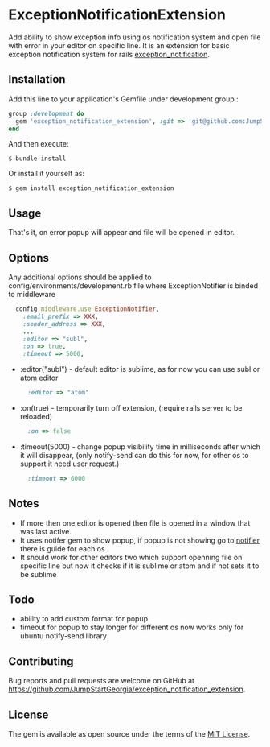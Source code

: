 # ExceptionNotificationExtension

Add ability to show exception info using os notification system and open file with error in your editor on specific line. 
It is an extension for basic exception notification system for rails [exception_notification](https://github.com/rails/exception_notification).


## Installation

Add this line to your application's Gemfile under development group :

```ruby
group :development do
  gem 'exception_notification_extension', :git => 'git@github.com:JumpStartGeorgia/exception_notification_extension.git'
end
```

And then execute:

    $ bundle install

Or install it yourself as:

    $ gem install exception_notification_extension

## Usage

That's it, on error popup will appear and file will be opened in editor.

## Options

Any additional options should be applied to config/environments/development.rb file where ExceptionNotifier is binded to middleware

```ruby
  config.middleware.use ExceptionNotifier,
    :email_prefix => XXX,
    :sender_address => XXX,
    ...
    :editor => "subl",
    :on => true,
    :timeout => 5000,
```
- :editor("subl") - default editor is sublime, as for now you can use subl or atom editor

  ```ruby
    :editor => "atom"
  ```
- :on(true) - temporarily turn off extension, (require rails server to be reloaded)

  ```ruby
    :on => false
  ```

- :timeout(5000) - change popup visibility time in milliseconds after which it will disappear, (only notify-send can do this for now, for other os to support it need user request.)

  ```ruby
    :timeout => 6000
  ```
## Notes

  - If more then one editor is opened then file is opened in a window that was last active.
  - It uses notifer gem to show popup, if popup is not showing go to [notifier](https://github.com/fnando/notifier) there is guide for each os
  - It should work for other editors two which support openning file on specific line but now it checks if it is sublime or atom and if not sets it to be sublime

## Todo   
  - ability to add custom format for popup
  - timeout for popup to stay longer for different os now works only for ubuntu notify-send library

## Contributing

Bug reports and pull requests are welcome on GitHub at https://github.com/JumpStartGeorgia/exception_notification_extension.


## License

The gem is available as open source under the terms of the [MIT License](http://opensource.org/licenses/MIT).

